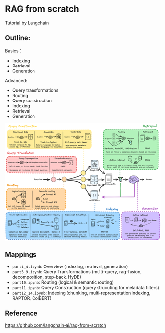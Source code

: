 # RAG from scratch
Tutorial by Langchain

## Outline:
Basics：
- Indexing
- Retrieval 
- Generation

Advanced:
- Query transformations
- Routing
- Query construction
- Indexing
- Retrieval
- Generation

![alt text](/media/rag.png)

## Mappings
- `part1_4.ipynb`: Overview (indexing, retrieval, generation)
- `part5_9.ipynb`: Query Transformations (multi-query, rag-fusion, decomposition, step-back, HyDE)
- `part10.ipynb`: Routing (logical & semantic routing)
- `part11.ipynb`: Query Construction (query strucuting for metadata filters)
- `part12_14.ipynb`: Indexing (chunking, multi-representation indexing, RAPTOR, ColBERT)

## Reference
https://github.com/langchain-ai/rag-from-scratch